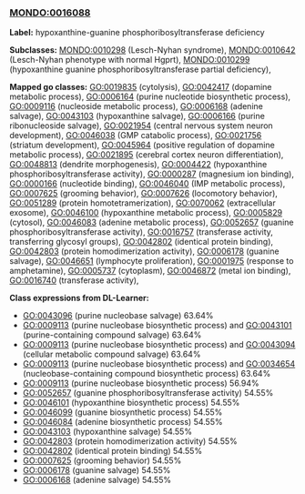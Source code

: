 
### [MONDO:0016088](http://purl.obolibrary.org/obo/MONDO_0016088)
**Label:** hypoxanthine-guanine phosphoribosyltransferase deficiency

**Subclasses:** [MONDO:0010298](http://purl.obolibrary.org/obo/MONDO_0010298) (Lesch-Nyhan syndrome), [MONDO:0010642](http://purl.obolibrary.org/obo/MONDO_0010642) (Lesch-Nyhan phenotype with normal Hgprt), [MONDO:0010299](http://purl.obolibrary.org/obo/MONDO_0010299) (hypoxanthine guanine phosphoribosyltransferase partial deficiency), 

**Mapped go classes:** [GO:0019835](http://purl.obolibrary.org/obo/GO_0019835) (cytolysis), [GO:0042417](http://purl.obolibrary.org/obo/GO_0042417) (dopamine metabolic process), [GO:0006164](http://purl.obolibrary.org/obo/GO_0006164) (purine nucleotide biosynthetic process), [GO:0009116](http://purl.obolibrary.org/obo/GO_0009116) (nucleoside metabolic process), [GO:0006168](http://purl.obolibrary.org/obo/GO_0006168) (adenine salvage), [GO:0043103](http://purl.obolibrary.org/obo/GO_0043103) (hypoxanthine salvage), [GO:0006166](http://purl.obolibrary.org/obo/GO_0006166) (purine ribonucleoside salvage), [GO:0021954](http://purl.obolibrary.org/obo/GO_0021954) (central nervous system neuron development), [GO:0046038](http://purl.obolibrary.org/obo/GO_0046038) (GMP catabolic process), [GO:0021756](http://purl.obolibrary.org/obo/GO_0021756) (striatum development), [GO:0045964](http://purl.obolibrary.org/obo/GO_0045964) (positive regulation of dopamine metabolic process), [GO:0021895](http://purl.obolibrary.org/obo/GO_0021895) (cerebral cortex neuron differentiation), [GO:0048813](http://purl.obolibrary.org/obo/GO_0048813) (dendrite morphogenesis), [GO:0004422](http://purl.obolibrary.org/obo/GO_0004422) (hypoxanthine phosphoribosyltransferase activity), [GO:0000287](http://purl.obolibrary.org/obo/GO_0000287) (magnesium ion binding), [GO:0000166](http://purl.obolibrary.org/obo/GO_0000166) (nucleotide binding), [GO:0046040](http://purl.obolibrary.org/obo/GO_0046040) (IMP metabolic process), [GO:0007625](http://purl.obolibrary.org/obo/GO_0007625) (grooming behavior), [GO:0007626](http://purl.obolibrary.org/obo/GO_0007626) (locomotory behavior), [GO:0051289](http://purl.obolibrary.org/obo/GO_0051289) (protein homotetramerization), [GO:0070062](http://purl.obolibrary.org/obo/GO_0070062) (extracellular exosome), [GO:0046100](http://purl.obolibrary.org/obo/GO_0046100) (hypoxanthine metabolic process), [GO:0005829](http://purl.obolibrary.org/obo/GO_0005829) (cytosol), [GO:0046083](http://purl.obolibrary.org/obo/GO_0046083) (adenine metabolic process), [GO:0052657](http://purl.obolibrary.org/obo/GO_0052657) (guanine phosphoribosyltransferase activity), [GO:0016757](http://purl.obolibrary.org/obo/GO_0016757) (transferase activity, transferring glycosyl groups), [GO:0042802](http://purl.obolibrary.org/obo/GO_0042802) (identical protein binding), [GO:0042803](http://purl.obolibrary.org/obo/GO_0042803) (protein homodimerization activity), [GO:0006178](http://purl.obolibrary.org/obo/GO_0006178) (guanine salvage), [GO:0046651](http://purl.obolibrary.org/obo/GO_0046651) (lymphocyte proliferation), [GO:0001975](http://purl.obolibrary.org/obo/GO_0001975) (response to amphetamine), [GO:0005737](http://purl.obolibrary.org/obo/GO_0005737) (cytoplasm), [GO:0046872](http://purl.obolibrary.org/obo/GO_0046872) (metal ion binding), [GO:0016740](http://purl.obolibrary.org/obo/GO_0016740) (transferase activity), 

**Class expressions from DL-Learner:**

- [GO:0043096](http://purl.obolibrary.org/obo/GO_0043096) (purine nucleobase salvage) 63.64%
- [GO:0009113](http://purl.obolibrary.org/obo/GO_0009113) (purine nucleobase biosynthetic process) and [GO:0043101](http://purl.obolibrary.org/obo/GO_0043101) (purine-containing compound salvage) 63.64%
- [GO:0009113](http://purl.obolibrary.org/obo/GO_0009113) (purine nucleobase biosynthetic process) and [GO:0043094](http://purl.obolibrary.org/obo/GO_0043094) (cellular metabolic compound salvage) 63.64%
- [GO:0009113](http://purl.obolibrary.org/obo/GO_0009113) (purine nucleobase biosynthetic process) and [GO:0034654](http://purl.obolibrary.org/obo/GO_0034654) (nucleobase-containing compound biosynthetic process) 63.64%
- [GO:0009113](http://purl.obolibrary.org/obo/GO_0009113) (purine nucleobase biosynthetic process) 56.94%
- [GO:0052657](http://purl.obolibrary.org/obo/GO_0052657) (guanine phosphoribosyltransferase activity) 54.55%
- [GO:0046101](http://purl.obolibrary.org/obo/GO_0046101) (hypoxanthine biosynthetic process) 54.55%
- [GO:0046099](http://purl.obolibrary.org/obo/GO_0046099) (guanine biosynthetic process) 54.55%
- [GO:0046084](http://purl.obolibrary.org/obo/GO_0046084) (adenine biosynthetic process) 54.55%
- [GO:0043103](http://purl.obolibrary.org/obo/GO_0043103) (hypoxanthine salvage) 54.55%
- [GO:0042803](http://purl.obolibrary.org/obo/GO_0042803) (protein homodimerization activity) 54.55%
- [GO:0042802](http://purl.obolibrary.org/obo/GO_0042802) (identical protein binding) 54.55%
- [GO:0007625](http://purl.obolibrary.org/obo/GO_0007625) (grooming behavior) 54.55%
- [GO:0006178](http://purl.obolibrary.org/obo/GO_0006178) (guanine salvage) 54.55%
- [GO:0006168](http://purl.obolibrary.org/obo/GO_0006168) (adenine salvage) 54.55%


